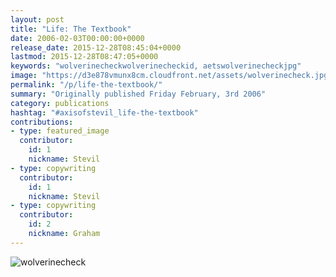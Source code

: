 ```yaml
---
layout: post
title: "Life: The Textbook"
date: 2006-02-03T00:00:00+0000
release_date: 2015-12-28T08:45:04+0000
lastmod: 2015-12-28T08:47:05+0000
keywords: "wolverinecheckwolverinecheckid, aetswolverinecheckjpg"
image: "https://d3e878vmunx8cm.cloudfront.net/assets/wolverinecheck.jpg"
permalink: "/p/life-the-textbook/"
summary: "Originally published Friday February, 3rd 2006"
category: publications
hashtag: "#axisofstevil_life-the-textbook"
contributions:
- type: featured_image
  contributor:
    id: 1
    nickname: Stevil
- type: copywriting
  contributor:
    id: 1
    nickname: Stevil
- type: copywriting
  contributor:
    id: 2
    nickname: Graham
---
```


[id_1]: https://d3e878vmunx8cm.cloudfront.net/assets/wolverinecheck.jpg "wolverinecheck"
![wolverinecheck][id_1]
